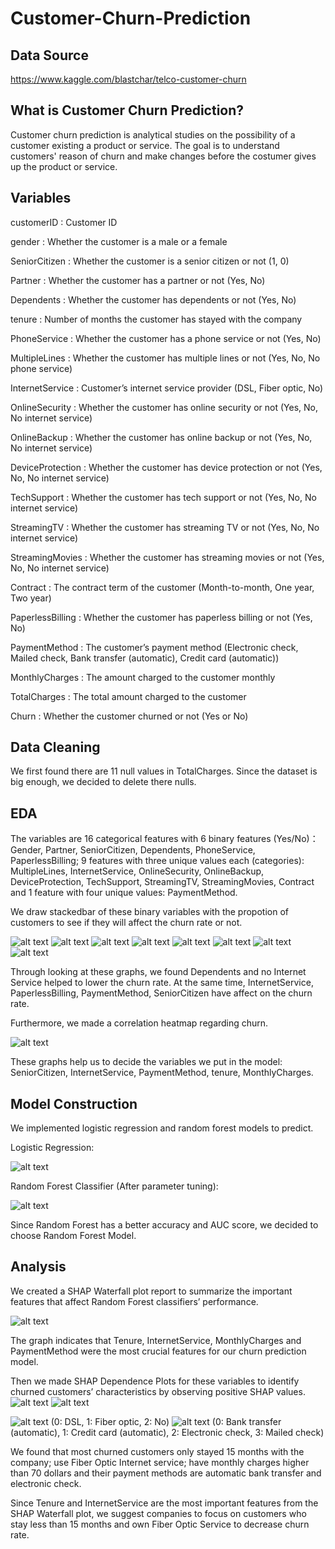 # Customer-Churn-Prediction
## Data Source
https://www.kaggle.com/blastchar/telco-customer-churn

## What is Customer Churn Prediction?
Customer churn prediction is analytical studies on the possibility of a customer existing a product or service. The goal is to understand customers' reason of churn and make changes before the costumer gives up the product or service.

## Variables
customerID : Customer ID

gender : Whether the customer is a male or a female

SeniorCitizen : Whether the customer is a senior citizen or not (1, 0)

Partner : Whether the customer has a partner or not (Yes, No)

Dependents : Whether the customer has dependents or not (Yes, No)

tenure : Number of months the customer has stayed with the company

PhoneService : Whether the customer has a phone service or not (Yes, No)

MultipleLines : Whether the customer has multiple lines or not (Yes, No, No phone service)

InternetService : Customer’s internet service provider (DSL, Fiber optic, No)

OnlineSecurity : Whether the customer has online security or not (Yes, No, No internet service)

OnlineBackup : Whether the customer has online backup or not (Yes, No, No internet service)

DeviceProtection : Whether the customer has device protection or not (Yes, No, No internet service)

TechSupport : Whether the customer has tech support or not (Yes, No, No internet service)

StreamingTV : Whether the customer has streaming TV or not (Yes, No, No internet service)

StreamingMovies : Whether the customer has streaming movies or not (Yes, No, No internet service)

Contract : The contract term of the customer (Month-to-month, One year, Two year)

PaperlessBilling : Whether the customer has paperless billing or not (Yes, No)

PaymentMethod : The customer’s payment method (Electronic check, Mailed check, Bank transfer (automatic), Credit card (automatic))

MonthlyCharges : The amount charged to the customer monthly

TotalCharges : The total amount charged to the customer

Churn : Whether the customer churned or not (Yes or No)

## Data Cleaning 
We first found there are 11 null values in TotalCharges. Since the dataset is big enough, we decided to delete there nulls. 

## EDA
The variables are 16 categorical features with 6 binary features (Yes/No)：Gender, Partner, SeniorCitizen, Dependents, PhoneService, PaperlessBilling; 9 features with three unique values each (categories): MultipleLines, InternetService, OnlineSecurity, OnlineBackup, DeviceProtection, TechSupport, StreamingTV,  StreamingMovies, Contract and 1 feature with four unique values: PaymentMethod. 

We draw stackedbar of these binary variables with the propotion of customers to see if they will affect the churn rate or not. 

![alt text](https://github.com/zzh199808/Customer-Churn-Prediction/blob/main/Stacked%20Bar%20Chart%20of%20Dependents%20vs%20Churn.png)
![alt text](https://github.com/zzh199808/Customer-Churn-Prediction/blob/main/Stacked%20Bar%20Chart%20of%20Gender%20vs%20Churn.png)
![alt text](https://github.com/zzh199808/Customer-Churn-Prediction/blob/main/Stacked%20Bar%20Chart%20of%20InternetService%20vs%20Churn.png)
![alt text](https://github.com/zzh199808/Customer-Churn-Prediction/blob/main/Stacked%20Bar%20Chart%20of%20MultipleLines%20vs%20Churn.png)
![alt text](https://github.com/zzh199808/Customer-Churn-Prediction/blob/main/Stacked%20Bar%20Chart%20of%20PaperlessBilling%20vs%20Churn.png)
![alt text](https://github.com/zzh199808/Customer-Churn-Prediction/blob/main/Stacked%20Bar%20Chart%20of%20PaymentMethod%20vs%20Churn.png)
![alt text](https://github.com/zzh199808/Customer-Churn-Prediction/blob/main/Stacked%20Bar%20Chart%20of%20PhoneService%20vs%20Churn.png)
![alt text](https://github.com/zzh199808/Customer-Churn-Prediction/blob/main/Stacked%20Bar%20Chart%20of%20SeniorCitizen%20vs%20Churn.png)

Through looking at these graphs, we found Dependents and no Internet Service helped to lower the churn rate. At the same time, InternetService, PaperlessBilling, PaymentMethod, SeniorCitizen have affect on the churn rate.

Furthermore, we made a correlation heatmap regarding churn. 

![alt text](https://github.com/zzh199808/Customer-Churn-Prediction/blob/main/Correlation%20Heatmap.png)

These graphs help us to decide the variables we put in the model: SeniorCitizen, InternetService, PaymentMethod, tenure, MonthlyCharges. 

## Model Construction
We implemented logistic regression and random forest models to predict. 

Logistic Regression: 

![alt text](https://github.com/zzh199808/Customer-Churn-Prediction/blob/main/Logistic%20Regression.JPG)

Random Forest Classifier (After parameter tuning):

![alt text](https://github.com/zzh199808/Customer-Churn-Prediction/blob/main/Random%20Forest.JPG)

Since Random Forest has a better accuracy and AUC score, we decided to choose Random Forest Model. 

## Analysis
We created a SHAP Waterfall plot report to summarize the important features that affect Random Forest classifiers’ performance. 

![alt text](https://github.com/zzh199808/Customer-Churn-Prediction/blob/main/SHAP%20Waterfall.png)

The graph indicates that Tenure, InternetService, MonthlyCharges and PaymentMethod were the most crucial features for our churn prediction model. 

Then we made SHAP Dependence Plots for these variables to identify churned customers’ characteristics by observing positive SHAP values. 
![alt text](https://github.com/zzh199808/Customer-Churn-Prediction/blob/main/SHAP%20tenure.png)
![alt text](https://github.com/zzh199808/Customer-Churn-Prediction/blob/main/SHAP%20MonthlyCharges.png)

![alt text](https://github.com/zzh199808/Customer-Churn-Prediction/blob/main/SHAP%20Internet%20Service.png)
(0: DSL, 1: Fiber optic, 2: No) 
![alt text](https://github.com/zzh199808/Customer-Churn-Prediction/blob/main/SHAP%20PaymentMethod.png)
(0: Bank transfer (automatic), 1: Credit card (automatic), 2: Electronic check, 3: Mailed check)

We found that most churned customers only stayed 15 months with the company; use Fiber Optic Internet service; have monthly charges higher than 70 dollars and their payment methods are automatic bank transfer and electronic check. 

Since Tenure and InternetService are the most important features from the SHAP Waterfall plot, we suggest companies to focus on customers who stay less than 15 months and own Fiber Optic Service to decrease churn rate. 

